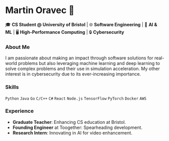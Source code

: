 # Martin Oravec 🚀

🎓 **CS Student @ University of Bristol** | 🌐 **Software Engineering** | 🧠 **AI & ML** | 🖥 **High-Performance Computing** | 🔒 **Cybersecurity**

### About Me
I am passionate about making an impact through software solutions for real-world problems but also leveraging machine learning and deep learning to solve complex problems and their use in simulation acceleration. My other interest is in cybersecurity due to its ever-increasing importance. 

### Skills
`Python` `Java` `Go` `C/C++` `C#` `React` `Node.js` `TensorFlow` `PyTorch` `Docker` `AWS`

### Experience
- **Graduate Teacher**: Enhancing CS education at Bristol.
- **Founding Engineer** at Toogether: Spearheading development.
- **Research Intern**: Innovating in AI for video enhancement.

<!---
### Projects
- **MetaCrypt**: Optimizing file encryption.
- **Neuron Simulation**: Accelerating research with AI.
- **Game of Life & Scotland Yard**: Showcasing algorithmic creativity.

### Currently Learning 🌱
- Deep Learning advancements.
- Next-gen cybersecurity.

### Connect 📫
- LinkedIn: [Your LinkedIn]
- GitHub: [Your GitHub]
- Email: oravec.martin01@gmail.com

Let's make an impact together. ✨
-->
